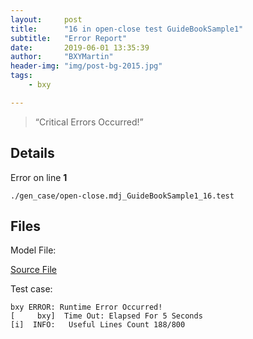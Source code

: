```yaml
---
layout:     post
title:      "16 in open-close test GuideBookSample1"
subtitle:   "Error Report"
date:       2019-06-01 13:35:39
author:     "BXYMartin"
header-img: "img/post-bg-2015.jpg"
tags:
    - bxy

---
```


> “Critical Errors Occurred!”


## Details

Error on line **1**

```
./gen_case/open-close.mdj_GuideBookSample1_16.test
```

## Files

Model File:

[Source File](https://github.com/BXYMartin/OO-Public/blob/master/test_mdj/open-close.mdj)

Test case:

```
bxy ERROR: Runtime Error Occurred!
[     bxy]  Time Out: Elapsed For 5 Seconds
[i]  INFO:	 Useful Lines Count 188/800
```


